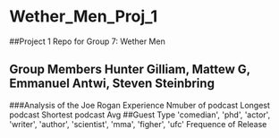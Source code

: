 # Wether_Men_Proj_1
##Project 1 Repo for Group 7: Wether Men
## Group Members Hunter Gilliam, Mattew G, Emmanuel Antwi, Steven Steinbring
###Analysis of the Joe Rogan Experience 
Nmuber of podcast
Longest podcast
Shortest podcast
Avg
##Guest Type
 'comedian',
    'phd',
    'actor',
    'writer',
    'author',
    'scientist',
    'mma',
    'figher',
    'ufc'
Frequence of Release
